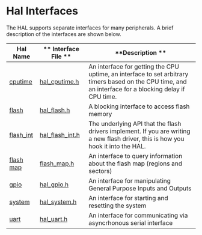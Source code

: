 
# Hal Interfaces

The HAL supports separate interfaces for many peripherals.  A brief
description of the interfaces are shown below.


| **Hal Name** | ** Interface File ** | **Description ** |
|--------------|----------------------|------------------|
| [cputime](hal_cpu_timer.md)      |  [hal_cputime.h](https://github.com/apache/incubator-mynewt-larva/blob/master/hw/hal/include/hal/hal_cputime.h)       | An interface for getting the CPU uptime, an interface to set arbitrary timers based on the CPU time, and an interface for a blocking delay if CPU time.
| [flash](hal_flash.md)        |  [hal_flash.h](https://github.com/apache/incubator-mynewt-larva/blob/master/hw/hal/include/hal/hal_flash.h)         | A blocking interface to access flash memory
| [flash_int](hal_flash_int.md)    |  [hal_flash_int.h](https://github.com/apache/incubator-mynewt-larva/blob/master/hw/hal/include/hal/hal_flash_int.h)     | The underlying API that the flash drivers implement.  If you are writing a new flash driver, this is how you hook it into the HAL.
| [flash map](hal_flash_map.md)    |  [flash_map.h](https://github.com/apache/incubator-mynewt-larva/blob/master/hw/hal/include/hal/flash_map.h)         | An interface to query information about the flash map (regions and sectors) 
| [gpio](hal_gpio.md)         |  [hal_gpio.h](https://github.com/apache/incubator-mynewt-larva/blob/master/hw/hal/include/hal/hal_gpio.h)          |  An interface for manipulating General Purpose Inputs and Outputs
| [system](hal_system.md)       |  [hal_system.h](https://github.com/apache/incubator-mynewt-larva/blob/master/hw/hal/include/hal/hal_system.h)      | An interface for starting and resetting the system
| [uart](hal_uart.md)         |  [hal_uart.h](https://github.com/apache/incubator-mynewt-larva/blob/master/hw/hal/include/hal/hal_uart.h)         | An interface for communicating via asyncrhonous serial interface 


